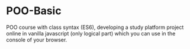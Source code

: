 # POO-Basic
POO course with class syntax (ES6), developing a study platform project online in vanilla javascript (only logical part) which you can use in the console of your browser.
